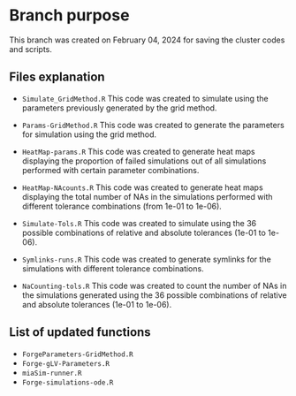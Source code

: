 # Branch purpose
This branch was created on February 04, 2024 for saving the cluster codes and scripts.

## Files explanation
+ `Simulate_GridMethod.R`
This code was created to simulate using the parameters previously generated by the grid method.

+ `Params-GridMethod.R`
This code was created to generate the parameters for simulation using the grid method.

+ `HeatMap-params.R`
This code was created to generate heat maps displaying the proportion of failed simulations out of all simulations performed with certain parameter combinations.

+ `HeatMap-NAcounts.R`
This code was created to generate heat maps displaying the total number of NAs in the simulations performed with different tolerance combinations (from 1e-01 to 1e-06).

+ `Simulate-Tols.R`
This code was created to simulate using the 36 possible combinations of relative and absolute tolerances (1e-01 to 1e-06).

+ `Symlinks-runs.R`
This code was created to generate symlinks for the simulations with different tolerance combinations.

+ `NaCounting-tols.R`
This code was created to count the number of NAs in the simulations generated using the 36 possible combinations of relative and absolute tolerances (1e-01 to 1e-06).


## List of updated functions
+ `ForgeParameters-GridMethod.R`
+ `Forge-gLV-Parameters.R`
+ `miaSim-runner.R`
+ `Forge-simulations-ode.R`
